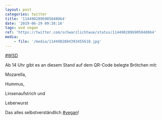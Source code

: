 ```yaml
---
layout: post
categories: twitter
title: '1144902896905048064'
date: '2019-06-29 09:38:16'
tags: wsd vegan
ref: 'https://twitter.com/schwarzlichtwue/status/1144902896905048064'
media:
    - file: '/media/1144902884393455618.jpg'
---
```

[#WSD](/t/wsd)

Ab 14 Uhr gibt es an diesem Stand auf dem QR-Code belegte Brötchen mit:

Mozarella,

Hummus,

Linsenaufstrich und

Leberwurst



Das alles selbstverständlich [#vegan](/t/vegan)! 